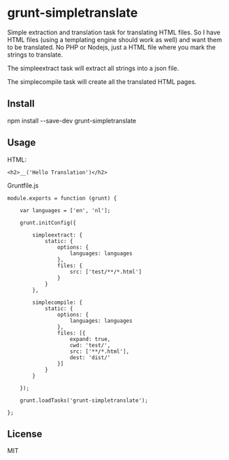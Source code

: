 # grunt-simpletranslate

Simple extraction and translation task for translating HTML files.
So I have HTML files (using a templating engine should work as well) and want them to be translated.
No PHP or Nodejs, just a HTML file where you mark the strings to translate.

The simpleextract task will extract all strings into a json file.

The simplecompile task will create all the translated HTML pages.


## Install

npm install --save-dev grunt-simpletranslate

## Usage

HTML:

    <h2>__('Hello Translation')</h2>
    
Gruntfile.js

    module.exports = function (grunt) {
    
        var languages = ['en', 'nl'];
    
        grunt.initConfig({
    
            simpleextract: {
                static: {
                    options: {
                        languages: languages
                    },
                    files: {
                        src: ['test/**/*.html']
                    }
                }
            },
    
            simplecompile: {
                static: {
                    options: {
                        languages: languages
                    },
                    files: [{
                        expand: true,
                        cwd: 'test/',
                        src: ['**/*.html'],
                        dest: 'dist/'
                    }]
                }
            }
    
        });
    
        grunt.loadTasks('grunt-simpletranslate');
    
    };

## License

MIT
